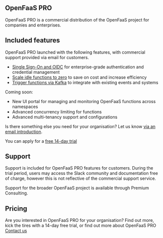 ## OpenFaaS PRO

OpenFaaS PRO is a commercial distribution of the OpenFaaS project for companies and enterprises.

## Included features

OpenFaaS PRO launched with the following features, with commercial support provided via email for customers.

* [Single Sign-On and OIDC](/openfaas-pro/sso) for enterprise-grade authentication and credential management
* [Scale idle functions to zero](/openfaas-pro/scale-to-zero) to save on cost and increase efficiency
* [Trigger functions via Kafka](/openfaas-pro/kafka-events) to integrate with existing events and systems

Coming soon:

* New UI portal for managing and monitoring OpenFaaS functions across namespaces
* Advanced concurrency limiting for functions
* Advanced multi-tenancy support and configurations

Is there something else you need for your organisation? Let us know [via an email introduction](mailto:contact@openfaas.com).

You can apply for a [free 14-day trial](https://openfaas.com/support/)

## Support

Support is included for OpenFaaS PRO features for customers. During the trial period, users may access the Slack community and documentation free of charge, however this is not reflective of the commercial support service.

Support for the broader OpenFaaS project is available through Premium Consulting.

## Pricing

Are you interested in OpenFaaS PRO for your organisation? Find out more, kick the tires with a 14-day free trial, or find out more about OpenFaaS PRO [Contact us](https://openfaas.com/support/)

